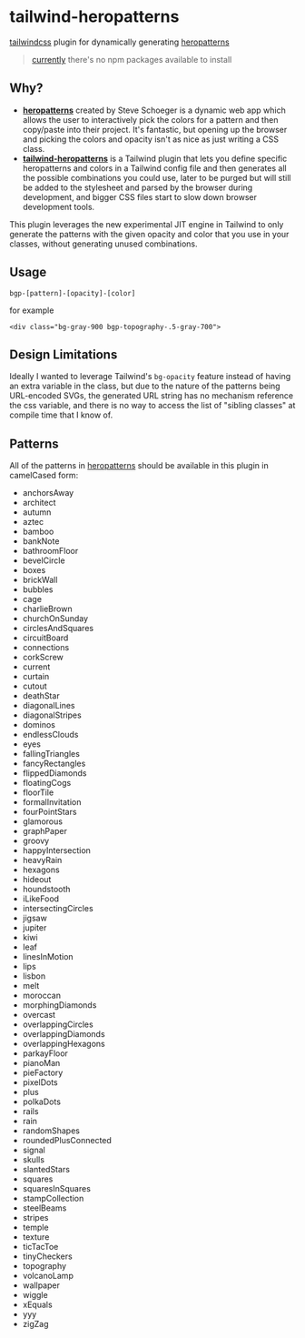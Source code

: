 # tailwind-heropatterns

[tailwindcss](https://tailwindcss.com) plugin for dynamically generating [heropatterns](http://heropatterns.com)

> [currently](https://github.com/DanielFGray/tailwind-heropatterns/issues/1) there's no npm packages available to install

## Why?

* **[heropatterns](http://heropatterns.com)** created by Steve Schoeger is a dynamic web app which allows the user to interactively pick the colors for a pattern and then copy/paste into their project. It's fantastic, but opening up the browser and picking the colors and opacity isn't as nice as just writing a CSS class.
* **[tailwind-heropatterns](https://github.com/AndreaMinato/tailwind-heropatterns)** is a Tailwind plugin that lets you define specific heropatterns and colors in a Tailwind config file and then generates all the possible combinations you could use, later to be purged but will still be added to the stylesheet and parsed by the browser during development, and bigger CSS files start to slow down browser development tools.

This plugin leverages the new experimental JIT engine in Tailwind to only generate the patterns with the given opacity and color that you use in your classes, without generating unused combinations.

## Usage

```
bgp-[pattern]-[opacity]-[color]
```

for example
```
<div class="bg-gray-900 bgp-topography-.5-gray-700">
```

## Design Limitations

Ideally I wanted to leverage Tailwind's `bg-opacity` feature instead of having an extra variable in the class, but due to the nature of the patterns being URL-encoded SVGs, the generated URL string has no mechanism reference the css variable, and there is no way to access the list of "sibling classes" at compile time that I know of.

## Patterns

All of the patterns in [heropatterns](http://heropatterns.com) should be available in this plugin in camelCased form:

* anchorsAway
* architect
* autumn
* aztec
* bamboo
* bankNote
* bathroomFloor
* bevelCircle
* boxes
* brickWall
* bubbles
* cage
* charlieBrown
* churchOnSunday
* circlesAndSquares
* circuitBoard
* connections
* corkScrew
* current
* curtain
* cutout
* deathStar
* diagonalLines
* diagonalStripes
* dominos
* endlessClouds
* eyes
* fallingTriangles
* fancyRectangles
* flippedDiamonds
* floatingCogs
* floorTile
* formalInvitation
* fourPointStars
* glamorous
* graphPaper
* groovy
* happyIntersection
* heavyRain
* hexagons
* hideout
* houndstooth
* iLikeFood
* intersectingCircles
* jigsaw
* jupiter
* kiwi
* leaf
* linesInMotion
* lips
* lisbon
* melt
* moroccan
* morphingDiamonds
* overcast
* overlappingCircles
* overlappingDiamonds
* overlappingHexagons
* parkayFloor
* pianoMan
* pieFactory
* pixelDots
* plus
* polkaDots
* rails
* rain
* randomShapes
* roundedPlusConnected
* signal
* skulls
* slantedStars
* squares
* squaresInSquares
* stampCollection
* steelBeams
* stripes
* temple
* texture
* ticTacToe
* tinyCheckers
* topography
* volcanoLamp
* wallpaper
* wiggle
* xEquals
* yyy
* zigZag

